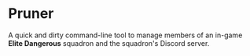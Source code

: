 # Pruner

A quick and dirty command-line tool to manage members of an in-game **Elite Dangerous** squadron and the squadron's Discord server.